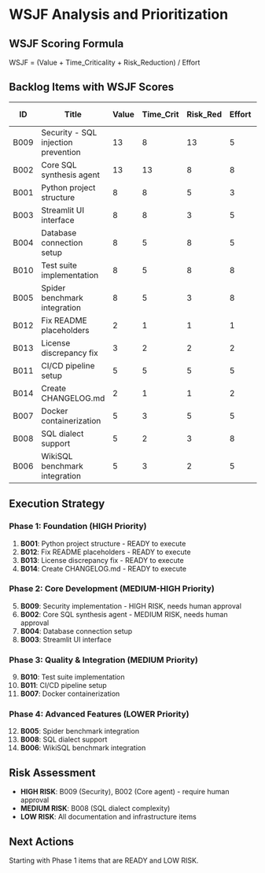 # WSJF Analysis and Prioritization

## WSJF Scoring Formula
WSJF = (Value + Time_Criticality + Risk_Reduction) / Effort

## Backlog Items with WSJF Scores

| ID | Title | Value | Time_Crit | Risk_Red | Effort | WSJF | Priority Rank |
|----|-------|-------|-----------|----------|--------|------|---------------|
| B009 | Security - SQL injection prevention | 13 | 8 | 13 | 5 | 6.80 | 1 |
| B002 | Core SQL synthesis agent | 13 | 13 | 8 | 8 | 4.25 | 2 |
| B001 | Python project structure | 8 | 8 | 5 | 3 | 7.00 | 3 |
| B003 | Streamlit UI interface | 8 | 8 | 3 | 5 | 3.80 | 4 |
| B004 | Database connection setup | 8 | 5 | 8 | 5 | 4.20 | 5 |
| B010 | Test suite implementation | 8 | 5 | 8 | 8 | 2.63 | 6 |
| B005 | Spider benchmark integration | 8 | 5 | 3 | 8 | 2.00 | 7 |
| B012 | Fix README placeholders | 2 | 1 | 1 | 1 | 4.00 | 8 |
| B013 | License discrepancy fix | 3 | 2 | 2 | 2 | 3.50 | 9 |
| B011 | CI/CD pipeline setup | 5 | 5 | 5 | 5 | 3.00 | 10 |
| B014 | Create CHANGELOG.md | 2 | 1 | 1 | 2 | 2.00 | 11 |
| B007 | Docker containerization | 5 | 3 | 5 | 5 | 2.60 | 12 |
| B008 | SQL dialect support | 5 | 2 | 3 | 8 | 1.25 | 13 |
| B006 | WikiSQL benchmark integration | 5 | 3 | 2 | 5 | 2.00 | 14 |

## Execution Strategy

### Phase 1: Foundation (HIGH Priority)
1. **B001**: Python project structure - READY to execute
2. **B012**: Fix README placeholders - READY to execute  
3. **B013**: License discrepancy fix - READY to execute
4. **B014**: Create CHANGELOG.md - READY to execute

### Phase 2: Core Development (MEDIUM-HIGH Priority)
5. **B009**: Security implementation - HIGH RISK, needs human approval
6. **B002**: Core SQL synthesis agent - MEDIUM RISK, needs human approval
7. **B004**: Database connection setup
8. **B003**: Streamlit UI interface

### Phase 3: Quality & Integration (MEDIUM Priority)
9. **B010**: Test suite implementation
10. **B011**: CI/CD pipeline setup
11. **B007**: Docker containerization

### Phase 4: Advanced Features (LOWER Priority)
12. **B005**: Spider benchmark integration
13. **B008**: SQL dialect support  
14. **B006**: WikiSQL benchmark integration

## Risk Assessment
- **HIGH RISK**: B009 (Security), B002 (Core agent) - require human approval
- **MEDIUM RISK**: B008 (SQL dialect complexity)
- **LOW RISK**: All documentation and infrastructure items

## Next Actions
Starting with Phase 1 items that are READY and LOW RISK.